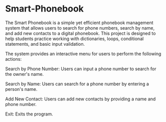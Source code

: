 # Smart-Phonebook

The Smart Phonebook is a simple yet efficient phonebook management system that allows users to search for phone numbers, search by name, and add new contacts to a digital phonebook. This project is designed to help students practice working with dictionaries, loops, conditional statements, and basic input validation.

The system provides an interactive menu for users to perform the following actions:

Search by Phone Number: Users can input a phone number to search for the owner's name.

Search by Name: Users can search for a phone number by entering a person's name.

Add New Contact: Users can add new contacts by providing a name and phone number.

Exit: Exits the program.
